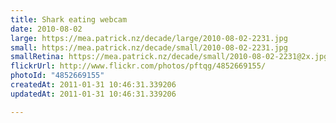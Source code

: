 ```yaml
---
title: Shark eating webcam
date: 2010-08-02
large: https://mea.patrick.nz/decade/large/2010-08-02-2231.jpg
small: https://mea.patrick.nz/decade/small/2010-08-02-2231.jpg
smallRetina: https://mea.patrick.nz/decade/small/2010-08-02-2231@2x.jpg
flickrUrl: http://www.flickr.com/photos/pftqg/4852669155/
photoId: "4852669155"
createdAt: 2011-01-31 10:46:31.339206
updatedAt: 2011-01-31 10:46:31.339206

---
```


